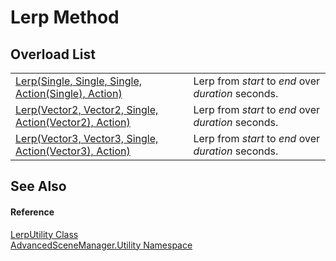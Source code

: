 # Lerp Method


## Overload List
<table>
<tr>
<td><a href="M_AdvancedSceneManager_Utility_LerpUtility_Lerp">Lerp(Single, Single, Single, Action(Single), Action)</a></td>
<td>Lerp from <em>start</em> to <em>end</em> over <em>duration</em> seconds.</td></tr>
<tr>
<td><a href="M_AdvancedSceneManager_Utility_LerpUtility_Lerp_1">Lerp(Vector2, Vector2, Single, Action(Vector2), Action)</a></td>
<td>Lerp from <em>start</em> to <em>end</em> over <em>duration</em> seconds.</td></tr>
<tr>
<td><a href="M_AdvancedSceneManager_Utility_LerpUtility_Lerp_2">Lerp(Vector3, Vector3, Single, Action(Vector3), Action)</a></td>
<td>Lerp from <em>start</em> to <em>end</em> over <em>duration</em> seconds.</td></tr>
</table>

## See Also


#### Reference
<a href="T_AdvancedSceneManager_Utility_LerpUtility">LerpUtility Class</a>  
<a href="N_AdvancedSceneManager_Utility">AdvancedSceneManager.Utility Namespace</a>  
